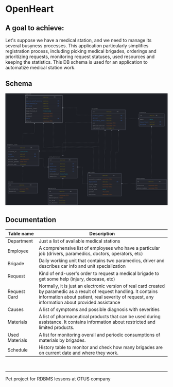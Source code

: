 # OpenHeart

## A goal to achieve:

Let's suppose we have a medical station, and we need to manage its several
busyness processes. This application particularly simplifies registration process, including picking
medical brigades, orderings and prioritizing requests, monitoring request statuses,
used resources and keeping the statistics. This DB schema is used for an application to automatize medical station work.

## Schema

![Database initial schema](./img/schema.png "Database schema")

## Documentation

| Table name     | Description                                                                                                                                                                                                              |
|----------------|--------------------------------------------------------------------------------------------------------------------------------------------------------------------------------------------------------------------------|
| Department     | Just a list of available medical stations                                                                                                                                                                                |
| Employee       | A comprehensive list of employees who have a particular job (drivers, paramedics, doctors, operators, etc)                                                                                                               |
| Brigade        | Daily working unit that contains two paramedics, driver and describes car info and unit specialization                                                                                                                   |
| Request        | Kind of end-user's order to request a medical brigade to get some help (injury, decease, etc)                                                                                                                            |
| Request Card   | Normally, it is just an electronic version of real card created by paramedic as a result of request handling. It contains information about patient, real severity of request, any information about provided assistance |
| Causes         | A list of symptoms and possible diagnosis with severities                                                                                                                                                                |
| Materials      | A list of pharmaceutical products that can be used during assistance. It contains information about restricted and limited products.                                                                                     | 
| Used Materials | A list for monitoring overall and periodic consumptions of materials by brigades.                                                                                                                                        | 
| Schedule       | History table to monitor and check how many brigades are on current date and  where they work.                                                                                                                           | 
<br>

---

Pet project for RDBMS lessons at OTUS company
